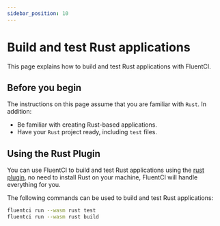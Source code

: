 ```yaml
---
sidebar_position: 10
---
```


# Build and test Rust applications

This page explains how to build and test Rust applications with FluentCI.

## Before you begin

The instructions on this page assume that you are familiar with `Rust`. In addition:

- Be familiar with creating Rust-based applications.
- Have your `Rust` project ready, including `test` files.

## Using the Rust Plugin

You can use FluentCI to build and test Rust applications using the [rust plugin](https://github.com/fluent-ci-templates/rust-pipeline), no need to install Rust on your machine, FluentCI will handle everything for you.

The following commands can be used to build and test Rust applications:

```bash
fluentci run --wasm rust test
fluentci run --wasm rust build
```
